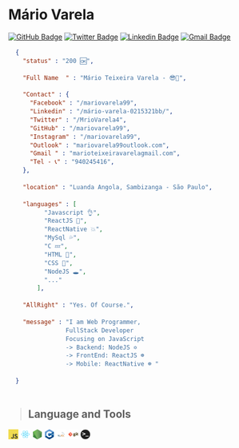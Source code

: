 # Mário Varela

[![GitHub Badge](https://img.shields.io/badge/-mariovarela99-232323?style=flat-square&labelColor=232323&logo=github&logoColor=white&link=https://github.com/mariovarela99)](https://github.com/mariovarela99)
[![Twitter Badge](https://img.shields.io/badge/-@MrioVarela4-1ca0f1?style=flat-square&labelColor=1ca0f1&logo=twitter&logoColor=white&link=https://twitter.com/MrioVarela4)](https://twitter.com/MrioVarela4)
[![Linkedin Badge](https://img.shields.io/badge/-mariovarela99-blue?style=flat-square&logo=Linkedin&logoColor=white&link=https://www.linkedin.com/in/m%C3%A1rio-varela-0215321bb/)](https://www.linkedin.com/in/m%C3%A1rio-varela-0215321bb/) 
[![Gmail Badge](https://img.shields.io/badge/-marioteixeiravarela@gmail.com-c14438?style=flat-square&logo=Gmail&logoColor=white&link=mailto:marioteixeiravarela@gmail.com)](mailto:marioteixeiravarela@gmail.com)

```json
  {
    "status" : "200 🆗",
  
    "Full Name  " : "Mário Teixeira Varela - 😎🤙",
    
    "Contact" : {
      "Facebook" : "/mariovarela99",
      "Linkedin" : "/mário-varela-0215321bb/",
      "Twitter" : "/MrioVarela4",
      "GitHub" : "/mariovarela99",
      "Instagram" : "/mariovarela99",
      "Outlook" : "mariovarela99outlook.com",
      "Gmail " : "marioteixeiravarelagmail.com",
      "Tel - 📞" : "940245416",
    },
    
    "location" : "Luanda Angola, Sambizanga - São Paulo",
    
    "languages" : [
          "Javascript 👌", 
          "ReactJS 💢", 
          "ReactNative 💥", 
          "MySql 💦", 
          "C 💤", 
          "HTML 💨", 
          "CSS 💫", 
          "NodeJS 🕳", 
          "..."
        ],
    
    "AllRight" : "Yes. Of Course.",
    
    "message" : "I am Web Programmer, 
                FullStack Developer 
                Focusing on JavaScript 
                -> Backend: NodeJS ✡
                -> FrontEnd: ReactJS ☸
                -> Mobile: ReactNative ☸ "
    
  }
  
 ```

> ## Language and Tools

<code><img height="20" src="https://raw.githubusercontent.com/github/explore/80688e429a7d4ef2fca1e82350fe8e3517d3494d/topics/javascript/javascript.png"></code>
<code><img height="20" src="https://raw.githubusercontent.com/github/explore/80688e429a7d4ef2fca1e82350fe8e3517d3494d/topics/react/react.png"></code>
<code><img height="20" src="https://raw.githubusercontent.com/github/explore/80688e429a7d4ef2fca1e82350fe8e3517d3494d/topics/nodejs/nodejs.png"></code>
<code><img height="20" src="https://raw.githubusercontent.com/github/explore/80688e429a7d4ef2fca1e82350fe8e3517d3494d/topics/cpp/cpp.png"></code>
<code><img height="20" src="https://raw.githubusercontent.com/github/explore/80688e429a7d4ef2fca1e82350fe8e3517d3494d/topics/mysql/mysql.png"></code>
<code><img height="20" src="https://raw.githubusercontent.com/github/explore/80688e429a7d4ef2fca1e82350fe8e3517d3494d/topics/git/git.png"></code>
<code><img height="20" src="https://raw.githubusercontent.com/github/explore/80688e429a7d4ef2fca1e82350fe8e3517d3494d/topics/terminal/terminal.png"></code>


